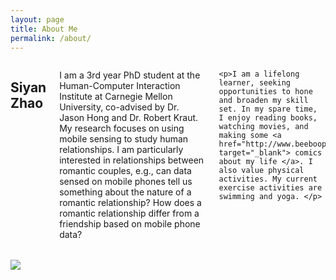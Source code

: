 ```yaml
---
layout: page
title: About Me
permalink: /about/
---
```

<div class="typegrid-container">

  <div class="desktop-9 columns">
    <h2>Siyan Zhao</h2>
    <p>I am a 3rd year PhD student at the Human-Computer Interaction Institute at Carnegie Mellon University, co-advised by Dr. Jason Hong and Dr. Robert Kraut. My research focuses on using mobile sensing to study human relationships. I am particularly interested in relationships between romantic couples, e.g., can data sensed on mobile phones tell us something about the nature of a romantic relationship? How does a romantic relationship differ from a friendship based on mobile phone data? </p>

    <p>I am a lifelong learner, seeking opportunities to hone and broaden my skill set. In my spare time, I enjoy reading books, watching movies, and making some <a href="http://www.beeboopboop.com" target="_blank"> comics about my life </a>. I also value physical activities. My current exercise activities are swimming and yoga. </p>
  </div>

  <div class="desktop-3 columns" style="padding-left:0px; padding-top:18px;">
      <!-- <h5>Siyan Zhao</h5>
      <h5>SI-yen JOW</h5> -->
    <img class="logo-img" src="{{ site.baseurl }}/images/2018chi.jpg"/>

  </div>
</div>
